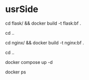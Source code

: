 # usrSide


cd flask/ && docker build -t flask:bf .

cd ..

cd nginx/ && docker build -t nginx:bf .

cd ..

docker compose up -d

docker ps

